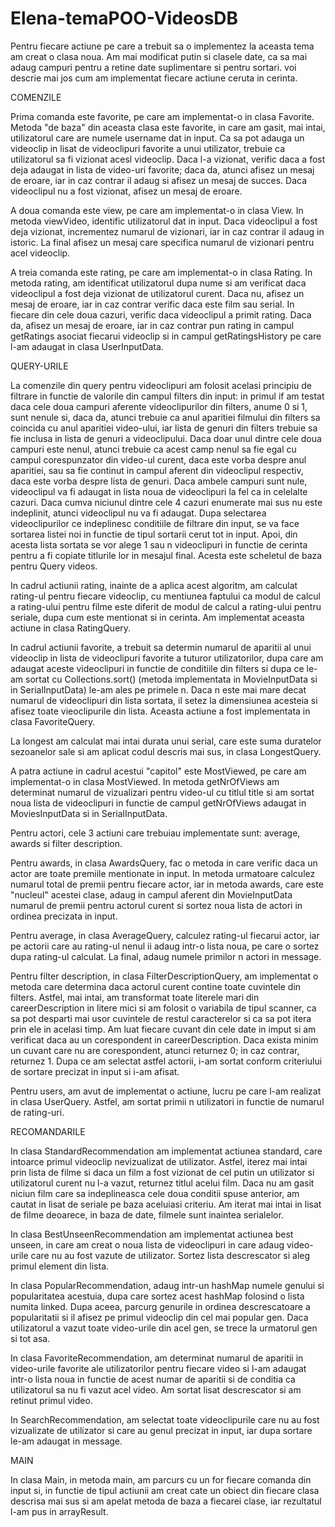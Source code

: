 # Elena-temaPOO-VideosDB

Pentru fiecare actiune pe care a trebuit sa o implementez la aceasta 
tema am creat o clasa noua. Am mai modificat putin si clasele date, ca sa mai 
adaug campuri pentru a retine date suplimentare si pentru sortari. voi descrie
mai jos cum am implementat fiecare actiune ceruta in cerinta.

COMENZILE

Prima comanda este favorite, pe care am implementat-o in clasa Favorite.
Metoda "de baza" din aceasta clasa este favorite, in care am gasit, mai intai, 
utilizatorul care are numele username dat in input. Ca sa pot adauga un 
videoclip in lisat de videoclipuri favorite a unui utilizator, trebuie ca 
utilizatorul sa fi vizionat acesl videoclip. Daca l-a vizionat, verific daca
a fost deja adaugat in lista de video-uri favorite; daca da, atunci afisez
un mesaj de eroare, iar in caz contrar il adaug si afisez un mesaj de succes.
Daca videoclipul nu a fost vizionat, afisez un mesaj de eroare.

A doua comanda este view, pe care am implementat-o in clasa View. In metoda
viewVideo, identific utilizatorul dat in input. Daca videoclipul a fost deja
vizionat, incrementez numarul de vizionari, iar in caz contrar il adaug in 
istoric. La final afisez un mesaj care specifica numarul de vizionari pentru 
acel videoclip.

A treia comanda este rating, pe care am implementat-o in clasa Rating. In
metoda rating, am identificat utilizatorul dupa nume si am verificat daca 
videoclipul a fost deja vizionat de utilizatorul curent. Daca nu, afisez un mesaj
de eroare, iar in caz contrar verific daca este film sau serial. In fiecare din
cele doua cazuri, verific daca videoclipul a primit rating. Daca da, afisez un
mesaj de eroare, iar in caz contrar pun rating in campul getRatings asociat 
fiecarui videoclip si in campul getRatingsHistory pe care l-am adaugat in clasa
UserInputData.

QUERY-URILE

La comenzile din query pentru videoclipuri am folosit acelasi principiu de
 filtrare in functie de valorile din campul filters din input: in primul if am testat
 daca cele doua campuri aferente videoclipurilor din filters, anume 0 si 1, sunt
 nenule si, daca da, atunci trebuie ca anul aparitiei filmului din filters sa coincida
cu anul aparitiei video-ului, iar lista de genuri din filters trebuie sa fie inclusa
 in lista de genuri a videoclipului. Daca doar unul dintre cele doua campuri este
nenul, atunci trebuie ca acest camp nenul sa fie egal cu campul corespunzator 
din video-ul curent, daca este vorba despre anul aparitiei, sau sa fie continut in 
campul aferent din videoclipul respectiv, daca este vorba despre lista de genuri. 
Daca ambele campuri sunt nule, videoclipul va fi adaugat in lista noua de videoclipuri
 la fel ca in celelalte cazuri. Daca cumva niciunul dintre cele 4 cazuri enumerate 
mai sus nu este indeplinit, atunci videoclipul nu va fi adaugat. Dupa selectarea 
videoclipurilor ce indeplinesc conditiile de filtrare din input, se va face sortarea
listei noi in functie de tipul sortarii cerut tot in input. Apoi, din acesta lista 
sortata se vor alege 1 sau n videoclipuri in functie de cerinta pentru a fi copiate 
titlurile lor in mesajul final. Acesta este scheletul de baza pentru Query videos.

In cadrul actiunii rating, inainte de a aplica acest algoritm, am calculat
rating-ul pentru fiecare videoclip, cu mentiunea faptului ca modul de calcul a 
rating-ului pentru filme este diferit de modul de calcul a rating-ului pentru seriale,
dupa cum este mentionat si in cerinta. Am implementat aceasta actiune in clasa 
RatingQuery.

In cadrul actiunii favorite, a trebuit sa determin numarul de aparitii al unui
videoclip in lista de videoclipuri favorite a tuturor utilizatorilor, dupa care am
adaugat aceste videoclipuri in functie de conditiile din filters si dupa ce le-am sortat
 cu Collections.sort() (metoda implementata in MovieInputData si in SerialInputData)
le-am ales pe primele n. Daca n este mai mare decat numarul de videoclipuri din lista
sortata, il setez la dimensiunea acesteia si afisez toate vieoclipurile din lista.
Aceasta actiune a fost implementata in clasa FavoriteQuery.

La longest am calculat mai intai durata unui serial, care este suma duratelor
sezoanelor sale si am aplicat codul descris mai sus, in clasa LongestQuery.

A patra actiune in cadrul acestui "capitol" este MostViewed, pe care am 
implementat-o in clasa MostViewed. In metoda getNrOfViews am determinat numarul de
vizualizari pentru video-ul cu titlul title si am sortat noua lista de videoclipuri
in functie de campul getNrOfViews adaugat in MoviesInputData si in SerialInputData.
	
Pentru actori, cele 3 actiuni care trebuiau implementate sunt: average, 
awards si filter description. 

Pentru awards, in clasa AwardsQuery, fac o metoda in care verific daca un
actor are toate premiile mentionate in input. In metoda urmatoare calculez numarul
total de premii pentru fiecare actor, iar in metoda awards, care este "nucleul" 
acestei clase, adaug in campul aferent din MovieInputData numarul de premii pentru
actorul curent si sortez noua lista de actori in ordinea precizata in input.

Pentru average, in clasa AverageQuery, calculez rating-ul fiecarui actor, iar
pe actorii care au rating-ul nenul ii adaug intr-o lista noua, pe care o sortez dupa
rating-ul calculat. La final, adaug numele primilor n actori in message.

Pentru filter description, in clasa FilterDescriptionQuery, am implementat
 o metoda care determina daca actorul curent contine toate cuvintele din filters. 
Astfel, mai intai, am transformat toate literele mari din careerDescription in 
litere mici si am folosit o variabila de tipul scanner, ca sa pot desparti mai usor
 cuvintele de restul caracterelor si ca sa pot itera prin ele in acelasi timp. Am 
luat fiecare cuvant din cele date in imput si am verificat daca au un corespondent
 in careerDescription. Daca exista minim un cuvant care nu are corespondent, atunci
 returnez 0; in caz contrar, returnez 1. Dupa ce am selectat astfel actorii, i-am
sortat conform criteriului de sortare precizat in input si i-am afisat.

Pentru users, am avut de implementat o actiune, lucru pe care l-am realizat
in clasa UserQuery. Astfel, am sortat primii n utilizatori in functie de numarul de
rating-uri.

RECOMANDARILE

In clasa StandardRecommendation am implementat actiunea standard, care 
intoarce primul videoclip nevizualizat de utilizator. Astfel, iterez mai intai prin
lista de filme si daca un film a fost vizionat de cel putin un utilizator si
utilizatorul curent nu l-a vazut, returnez titlul acelui film. Daca nu am gasit niciun 
film care sa indeplineasca cele doua conditii spuse anterior, am cautat in 
lisat de seriale pe baza aceluiasi criteriu. Am iterat mai intai in lisat de 
filme deoarece, in baza de date, filmele sunt inaintea serialelor.

In clasa BestUnseenRecommendation am implementat actiunea best unseen, in care
am creat o noua lista de videoclipuri in care adaug video-urile care nu au fost
 vazute de utilizator. Sortez lista descrescator si aleg primul element din lista.
 
In clasa PopularRecommendation, adaug intr-un hashMap numele genului si 
popularitatea acestuia, dupa care sortez acest hashMap folosind o lista numita linked.
Dupa aceea, parcurg genurile in ordinea descrescatoare a popularitatii si il afisez 
pe primul videoclip din cel mai popular gen. Daca utilizatorul a vazut toate video-urile
din acel gen, se trece la urmatorul gen si tot asa.

In clasa FavoriteRecommendation, am determinat numarul de aparitii in 
video-urile favorite ale utilizatorilor pentru fiecare video si l-am adaugat intr-o
lista noua in functie de acest numar de aparitii si de conditia ca utilizatorul sa
nu fi vazut acel video. Am sortat lisat descrescator si am retinut primul video.

In SearchRecommendation, am selectat toate videoclipurile care nu au fost
vizualizate de utilizator si care au genul precizat in input, iar dupa sortare le-am
adaugat in message.

MAIN

In clasa Main, in metoda main, am parcurs cu un for fiecare comanda din input si,
in functie de tipul actiunii am creat cate un obiect din fiecare clasa descrisa mai
sus si am apelat metoda de baza a fiecarei clase, iar rezultatul l-am pus in arrayResult.
